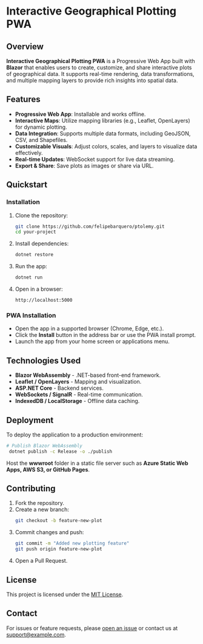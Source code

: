 # Interactive Geographical Plotting PWA


## Overview


**Interactive Geographical Plotting PWA** is a Progressive Web App built with **Blazor** that enables users to create, customize, and share interactive plots of geographical data. It supports real-time rendering, data transformations, and multiple mapping layers to provide rich insights into spatial data.

## Features

- **Progressive Web App**: Installable and works offline.
- **Interactive Maps**: Utilize mapping libraries (e.g., Leaflet, OpenLayers) for dynamic plotting.
- **Data Integration**: Supports multiple data formats, including GeoJSON, CSV, and Shapefiles.
- **Customizable Visuals**: Adjust colors, scales, and layers to visualize data effectively.
- **Real-time Updates**: WebSocket support for live data streaming.
- **Export & Share**: Save plots as images or share via URL.

## Quickstart

### Installation

1. Clone the repository:
   ```sh
   git clone https://github.com/felipebarquero/ptolemy.git
   cd your-project
   ```
2. Install dependencies:
   ```sh
   dotnet restore
   ```
3. Run the app:
   ```sh
   dotnet run
   ```
4. Open in a browser:
   ```
   http://localhost:5000
   ```

### PWA Installation
- Open the app in a supported browser (Chrome, Edge, etc.).
- Click the **Install** button in the address bar or use the PWA install prompt.
- Launch the app from your home screen or applications menu.

## Technologies Used

- **Blazor WebAssembly** - .NET-based front-end framework.
- **Leaflet / OpenLayers** - Mapping and visualization.
- **ASP.NET Core** - Backend services.
- **WebSockets / SignalR** - Real-time communication.
- **IndexedDB / LocalStorage** - Offline data caching.

## Deployment

To deploy the application to a production environment:

```sh
# Publish Blazor WebAssembly
 dotnet publish -c Release -o ./publish
```

Host the **wwwroot** folder in a static file server such as **Azure Static Web Apps, AWS S3, or GitHub Pages**.

## Contributing

1. Fork the repository.
2. Create a new branch:
   ```sh
   git checkout -b feature-new-plot
   ```
3. Commit changes and push:
   ```sh
   git commit -m "Added new plotting feature"
   git push origin feature-new-plot
   ```
4. Open a Pull Request.

## License

This project is licensed under the [MIT License](LICENSE).

## Contact

For issues or feature requests, please [open an issue](https://github.com/your-repo/your-project/issues) or contact us at [support@example.com](mailto:support@example.com).

